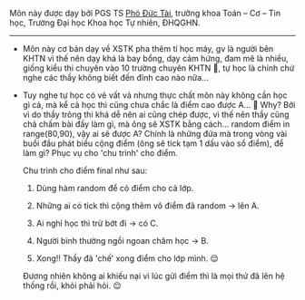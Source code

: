 Môn này được dạy bởi PGS TS [Phó Đức Tài][link], trưởng khoa Toán – Cơ – Tin học, Trường Đại học Khoa học Tự nhiên, ĐHQGHN.

---

- Môn này cơ bản dạy về XSTK pha thêm tí học máy, gv là người bên KHTN vì thế nên dạy khá là bay bổng, dạy cảm hứng, đam mê là nhiều, giống kiểu thi chuyên vào 10 trường chuyên KHTN 🙂, tự học là chính chứ nghe các thầy không biết đến đỉnh cao nào nữa...

- Tuy nghe tự học có vẻ vất vả nhưng thực chất môn này không cần học gì cả, mà kể cả học thì cũng chưa chắc là điểm cao được A... 🙂 Why? Bởi vì do thầy trông thi khá dễ nên ai cũng chép được, vì thế nên thầy cũng chả chấm bài đấy làm gì, mà ông sẽ XSTK bằng cách... random điểm in range(80,90), vậy ai sẽ được A? Chính là những đứa mà trong vòng vài buổi đầu phát biểu cộng điểm (ông sẽ tick tạm 1 dấu vào sổ điểm), để làm gì? Phục vụ cho 'chu trình' cho điểm.
  
  Chu trình cho điểm final như sau:
  
  1. Dùng hàm random để có điểm cho cả lớp.
  
  2. Những ai có tick thì cộng thêm vô điểm đã random -> lên A.
  
  3. Ai nghỉ học thì trừ bớt đi -> có C.
  
  4. Người bình thường ngồi ngoan chăm học -> B.
  
  5. Xong!! Thầy đã 'chế' xong điểm cho lớp mình. 😌
  
  Đương nhiên không ai khiếu nại vì lúc gửi điểm thì là mọi thứ đã lên hệ thống rồi, khỏi phải hỏi. 😌

[link]: http://mim.hus.vnu.edu.vn/vi/canbo/taipd
